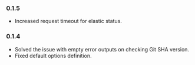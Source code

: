 ### 0.1.5
* Increased request timeout for elastic status.

### 0.1.4
* Solved the issue with empty error outputs on checking Git SHA version.
* Fixed default options definition.